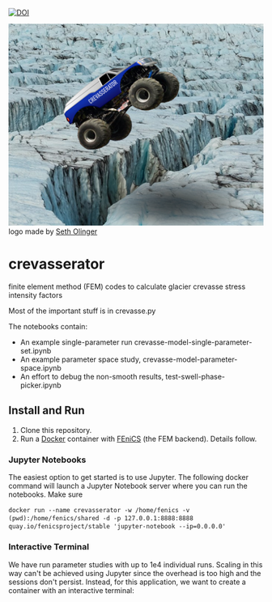[![DOI](https://zenodo.org/badge/399821666.svg)](https://zenodo.org/badge/latestdoi/399821666)

![monster truck jumping over a crevasse](crevasserator.png)
logo made by [Seth Olinger](http://setholinger.github.io)

# crevasserator
finite element method (FEM) codes to calculate glacier crevasse stress intensity factors

Most of the important stuff is in crevasse.py

The notebooks contain:

- An example single-parameter run crevasse-model-single-parameter-set.ipynb
- An example parameter space study, crevasse-model-parameter-space.ipynb
- An effort to debug the non-smooth results, test-swell-phase-picker.ipynb

## Install and Run

1. Clone this repository.
2. Run a [Docker](https://www.docker.com/get-started/) container with [FEniCS](https://fenicsproject.org/) (the FEM backend). Details follow.

### Jupyter Notebooks
The easiest option to get started is to use Jupyter. The following docker command will launch a Jupyter Notebook server where you can run the notebooks.  Make sure
```
docker run --name crevasserator -w /home/fenics -v (pwd):/home/fenics/shared -d -p 127.0.0.1:8888:8888 quay.io/fenicsproject/stable 'jupyter-notebook --ip=0.0.0.0'
```

### Interactive Terminal
We have run parameter studies with up to 1e4 individual runs. Scaling in this way can't be achieved using Jupyter since the overhead is too high and the sessions don't persist.  Instead, for this application, we want to create a container with an interactive terminal:
```
```
